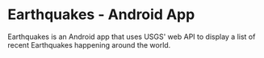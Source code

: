 # Earthquakes - Android App
Earthquakes is an Android app that uses USGS' web API to display a list of recent Earthquakes happening around the world.
